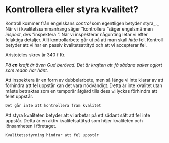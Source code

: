 # Kontrollera eller styra kvalitet?

Kontroll kommer från engelskans _control_ som egentligen betyder styra_._ När vi i kvalitetssammanhang säger “kontrollera “säger engelsmännen _inspect_, dvs ”inspektera “. När vi inspekterar någonting letar vi efter felaktiga detaljer. Allt kontrollarbete går ut på att man skall _hitta_ fel. Kontroll betyder att vi har en passiv kvalitetsattityd och att vi accepterar fel.

Aristoteles skrev år 340 f Kr.

_På **en** kraft är även Gud berövad. Det är kraften att få sådana saker ogjort som redan har hänt._

Att inspektera är en form av dubbelarbete, men så länge vi inte klarar av att förhindra att fel uppstår kan det vara nödvändigt. Detta är inte kvalitet utan måste betraktas som en temporär åtgärd tills dess vi lyckas förhindra att felet uppstår.

	Det går inte att kontrollera fram kvalitet

Att styra kvaliteten betyder att vi arbetar på ett sådant sätt att fel inte uppstår. Detta är en aktiv kvalitetsattityd som höjer kvaliteten och lönsamheten i företaget.

	Kvalitetsstyrning hindrar att fel uppstår
